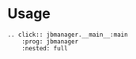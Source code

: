# Usage

```{eval-rst}
.. click:: jbmanager.__main__:main
    :prog: jbmanager
    :nested: full
```
